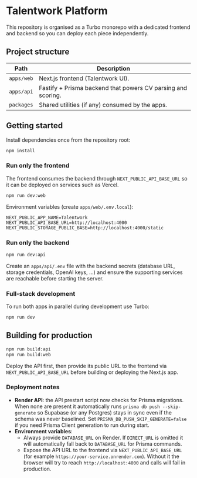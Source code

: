 # Talentwork Platform

This repository is organised as a Turbo monorepo with a dedicated frontend and backend so you can deploy each piece independently.

## Project structure

| Path | Description |
| --- | --- |
| `apps/web` | Next.js frontend (Talentwork UI). |
| `apps/api` | Fastify + Prisma backend that powers CV parsing and scoring. |
| `packages` | Shared utilities (if any) consumed by the apps. |

## Getting started

Install dependencies once from the repository root:

```bash
npm install
```

### Run only the frontend

The frontend consumes the backend through `NEXT_PUBLIC_API_BASE_URL` so it can be deployed on services such as Vercel.

```bash
npm run dev:web
```

Environment variables (create `apps/web/.env.local`):

```
NEXT_PUBLIC_APP_NAME=Talentwork
NEXT_PUBLIC_API_BASE_URL=http://localhost:4000
NEXT_PUBLIC_STORAGE_PUBLIC_BASE=http://localhost:4000/static
```

### Run only the backend

```bash
npm run dev:api
```

Create an `apps/api/.env` file with the backend secrets (database URL, storage credentials, OpenAI keys, …) and ensure the supporting services are reachable before starting the server.

### Full-stack development

To run both apps in parallel during development use Turbo:

```bash
npm run dev
```

## Building for production

```bash
npm run build:api
npm run build:web
```

Deploy the API first, then provide its public URL to the frontend via `NEXT_PUBLIC_API_BASE_URL` before building or deploying the Next.js app.

### Deployment notes

- **Render API**: the API prestart script now checks for Prisma migrations. When none are present it automatically runs `prisma db push --skip-generate` so Supabase (or any Postgres) stays in sync even if the schema was never baselined. Set `PRISMA_DB_PUSH_SKIP_GENERATE=false` if you need Prisma Client generation to run during start.
- **Environment variables**:
  - Always provide `DATABASE_URL` on Render. If `DIRECT_URL` is omitted it will automatically fall back to `DATABASE_URL` for Prisma commands.
  - Expose the API URL to the frontend via `NEXT_PUBLIC_API_BASE_URL` (for example `https://your-service.onrender.com`). Without it the browser will try to reach `http://localhost:4000` and calls will fail in production.
